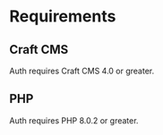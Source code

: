 # Requirements

## Craft CMS
Auth requires Craft CMS 4.0 or greater.

## PHP
Auth requires PHP 8.0.2 or greater.
